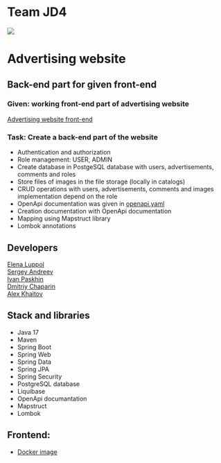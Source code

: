 # Team JD4
![](http://joxi.ru/Y2LW6d8FennQpm?d=1)

# Advertising website 

## Back-end part for given front-end
### Given: working front-end part of advertising website
[Advertising website front-end](https://github.com/AndreevSV/front-react-avito)
### Task: Create a back-end part of the website
* Authentication and authorization
* Role management: USER, ADMIN
* Create database in PostgeSQL database with users, advertisements, comments and roles
* Store files of images in the file storage (locally in catalogs)
* CRUD operations with users, advertisements, comments and images implementation depend on the role
* OpenApi documentation was given in [openapi.yaml](openapi.yaml)
* Creation documentation with OpenApi documentation
* Mapping using Mapstruct library
* Lombok annotations

## Developers
[Elena Luppol](https://github.com/Lelena1/) <br>
[Sergey Andreev](https://github.com/AndreevSV/) <br>
[Ivan Paskhin](https://github.com/VGAInput)<br>
[Dmitriy Chaparin](https://github.com/DmitriyChaparin)<br>
[Alex Khaitov]()<br>

## Stack and libraries
* Java 17
* Maven
* Spring Boot
* Spring Web
* Spring Data
* Spring JPA
* Spring Security
* PostgreSQL database
* Liquibase
* OpenApi documantation
* Mapstruct
* Lombok

## Frontend:
* [Docker image](http://ghcr.io/bizinmitya/front-react-avito:v1.19)
